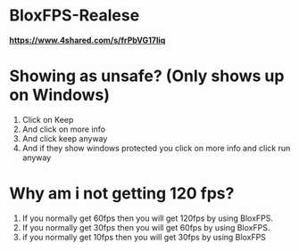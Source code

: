 # BloxFPS-Realese
**https://www.4shared.com/s/frPbVG17Iiq**

# Showing as unsafe?  (Only shows up on Windows)
1. Click on Keep
2. And click on more info
3. And click keep anyway
4. And if they show windows protected you click on more info and click run anyway

# Why am i not getting 120 fps?
1. If you normally get 60fps then you will get 120fps by using BloxFPS.
2. If you normally get 30fps then you will get 60fps by using BloxFPS.
3. if you normally get 10fps then you will get 30fps by using BloxFPS
